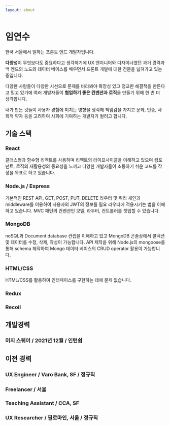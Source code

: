 ```yaml
---
layout: about
---
```


# 임연수

한국 서울에서 일하는 프론트 엔드 개발자입니다.

**다양성**이 무엇보다도 중요하다고 생각하기에 UX 엔지니어와 디자이너였던 과거 경력과 백 엔드의 노드와 데이터 베이스를 배우면서 프론트 개발에 대한 견문을 넓혀가고 있는 중입니다.

다양한 사람들이 다양한 시선으로 문제를 바라봐야 확장성 있고 정교한 해결책을 만든다고 믿고 있기에 여러 개발자들이 **협업하기 좋은 컨벤션과 로직**을 만들기 위해 한 번 더 생각합니다.

내가 만든 것들이 사용자 경험에 미치는 영향을 생각해 책임감을 가지고 문화, 인종, 사회적 약자 등을 고려하여 사회에 기여하는 개발자가 될려고 합니다.

## 기술 스택

### React

클래스형과 함수형 리엑트를 사용하며 리엑트의 라이프사이클을 이해하고 있으며 컴포넌트, 로직의 재활용성의 중요성을 느끼고 다양한 개발자들이 소통하기 쉬운 코드를 작성을 목표로 하고 있습니다.

### Node.js / Express

기본적인 REST API, GET, POST, PUT, DELETE 라우터 및 쿼리 체인과 middleware를 이용하여 사용자의 JWT의 정보를 필요 라우터에 적용시키는 법을 이해 하고 있습니다. MVC 패턴의 컨벤션인 모델, 라우터, 컨트롤러를 셋업할 수 있습니다.

### MongoDB

noSQL과 Document database 컨셉을 이해하고 있고 MongoDB 콘솔상에서 콜렉션 및 데이터를 수정, 삭제, 작성이 가능합니다. API 제작을 위해 Node.js의 mongoose를 통해 schema 제작하여 Mongo 데이터 베이스의 CRUD operator 활용이 가능합니다.

### HTML/CSS

HTML/CSS를 활용하여 인터페이스를 구현하는 데에 문제 없습니다.

### Redux

### Recoil

## 개발경력

### 머치 스퀘어 / 2021년 12월 / 인턴쉽

## 이전 경력

### UX Engineer / Varo Bank, SF / 정규직

### Freelancer / 서울

### Teaching Assistant / CCA, SF

### UX Researcher / 필로마인, 서울 / 정규직
